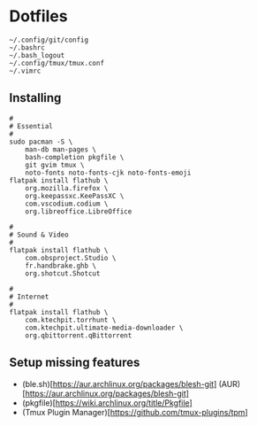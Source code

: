 # Dotfiles

```
~/.config/git/config
~/.bashrc
~/.bash_logout
~/.config/tmux/tmux.conf
~/.vimrc
```

## Installing

```
#
# Essential
#
sudo pacman -S \
    man-db man-pages \
    bash-completion pkgfile \
    git gvim tmux \
    noto-fonts noto-fonts-cjk noto-fonts-emoji
flatpak install flathub \
    org.mozilla.firefox \
    org.keepassxc.KeePassXC \
    com.vscodium.codium \
    org.libreoffice.LibreOffice

#
# Sound & Video
#
flatpak install flathub \
    com.obsproject.Studio \
    fr.handbrake.ghb \
    org.shotcut.Shotcut

#
# Internet
#
flatpak install flathub \
    com.ktechpit.torrhunt \
    com.ktechpit.ultimate-media-downloader \
    org.qbittorrent.qBittorrent
```

## Setup missing features

- (ble.sh)[https://aur.archlinux.org/packages/blesh-git] (AUR)[https://aur.archlinux.org/packages/blesh-git]
- (pkgfile)[https://wiki.archlinux.org/title/Pkgfile]
- (Tmux Plugin Manager)[https://github.com/tmux-plugins/tpm]

